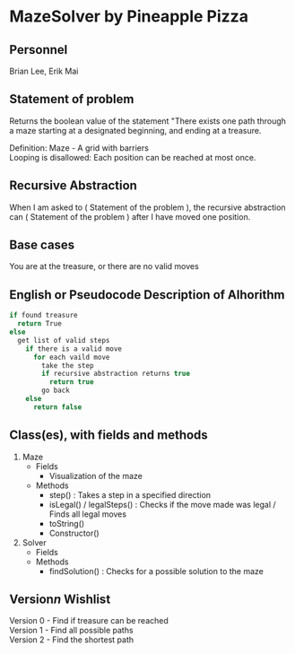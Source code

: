 # MazeSolver by Pineapple Pizza
## Personnel
Brian Lee, Erik Mai

## Statement of problem
Returns the boolean value of the statement "There exists one path through a maze starting at a designated beginning, and ending at a treasure.

Definition: Maze - A grid with barriers  
Looping is disallowed: Each position can be reached at most once.

## Recursive Abstraction
When I am asked to ( Statement of the problem ), the recursive abstraction can ( Statement of the problem ) after I have moved one position.

## Base cases
You are at the treasure, or there are no valid moves

## English or Pseudocode Description of Alhorithm
```Java
if found treasure  
  return True  
else  
  get list of valid steps  
    if there is a valid move
      for each vaild move
        take the step  
        if recursive abstraction returns true
          return true
        go back
    else
      return false
```
## Class(es), with fields and methods
1. Maze
   - Fields
     - Visualization of the maze
   - Methods
     - step() : Takes a step in a specified direction
     - isLegal() / legalSteps() : Checks if the move made was legal / Finds all legal moves
     - toString()
     - Constructor()
2. Solver
   - Fields
   - Methods
     - findSolution() : Checks for a possible solution to the maze
   
## Version*n* Wishlist
Version 0 - Find if treasure can be reached  
Version 1 - Find all possible paths  
Version 2 - Find the shortest path  
